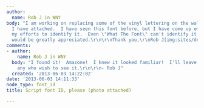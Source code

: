 ```yaml
---
author:
  name: Rob J in WNY
body: "I am working on replacing some of the vinyl lettering on the wall in the photo
  I have attached.  I have seen this font before, but I have come up empty in all
  my efforts to identify it.  Even \"What The Font\" can't identify it.  Any help
  would be greatly appreciated.\r\n\r\nThank you,\r\nRob J[img:sites/default/files/old-images/DSCN3870_6708.jpg]"
comments:
- author:
    name: Rob J in WNY
  body: "I found it!  Amazone!  I knew it looked familiar!  I'll leave the post for
    any who wish to see it.\r\n\r\n- Rob J"
  created: '2013-06-03 14:22:02'
date: '2013-06-03 14:11:33'
node_type: font_id
title: Script font ID, please (photo attached)

---
```


